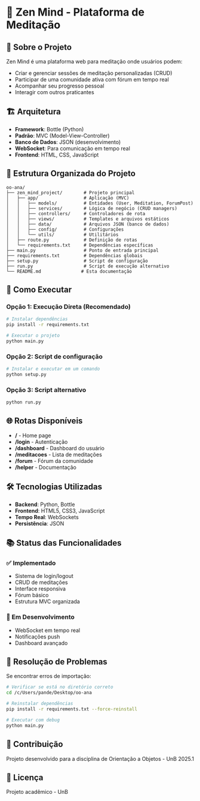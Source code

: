 # 🧘 Zen Mind - Plataforma de Meditação

## 📖 Sobre o Projeto
Zen Mind é uma plataforma web para meditação onde usuários podem:
- Criar e gerenciar sessões de meditação personalizadas (CRUD)
- Participar de uma comunidade ativa com fórum em tempo real
- Acompanhar seu progresso pessoal
- Interagir com outros praticantes

## 🏗️ Arquitetura
- **Framework**: Bottle (Python)
- **Padrão**: MVC (Model-View-Controller)
- **Banco de Dados**: JSON (desenvolvimento)
- **WebSocket**: Para comunicação em tempo real
- **Frontend**: HTML, CSS, JavaScript

## 📁 Estrutura Organizada do Projeto

```
oo-ana/
├── zen_mind_project/        # Projeto principal
│   ├── app/                 # Aplicação (MVC)
│   │   ├── models/          # Entidades (User, Meditation, ForumPost)
│   │   ├── services/        # Lógica de negócio (CRUD managers)
│   │   ├── controllers/     # Controladores de rota
│   │   ├── views/           # Templates e arquivos estáticos
│   │   ├── data/            # Arquivos JSON (banco de dados)
│   │   ├── config/          # Configurações
│   │   └── utils/           # Utilitários
│   ├── route.py             # Definição de rotas
│   └── requirements.txt     # Dependências específicas
├── main.py                  # Ponto de entrada principal
├── requirements.txt         # Dependências globais
├── setup.py                 # Script de configuração
├── run.py                   # Script de execução alternativo
└── README.md               # Esta documentação
```

## 🚀 Como Executar

### Opção 1: Execução Direta (Recomendado)
```bash
# Instalar dependências
pip install -r requirements.txt

# Executar o projeto
python main.py
```

### Opção 2: Script de configuração
```bash
# Instalar e executar em um comando
python setup.py
```

### Opção 3: Script alternativo
```bash
python run.py
```

## 🌐 Rotas Disponíveis

- **/** - Home page
- **/login** - Autenticação
- **/dashboard** - Dashboard do usuário
- **/meditacoes** - Lista de meditações
- **/forum** - Fórum da comunidade
- **/helper** - Documentação

## 🛠️ Tecnologias Utilizadas

- **Backend**: Python, Bottle
- **Frontend**: HTML5, CSS3, JavaScript
- **Tempo Real**: WebSockets
- **Persistência**: JSON

## 📚 Status das Funcionalidades

### ✅ Implementado
- Sistema de login/logout
- CRUD de meditações
- Interface responsiva
- Fórum básico
- Estrutura MVC organizada

### 🔄 Em Desenvolvimento
- WebSocket em tempo real
- Notificações push
- Dashboard avançado

## 🔧 Resolução de Problemas

Se encontrar erros de importação:
```bash
# Verificar se está no diretório correto
cd /c/Users/pande/Desktop/oo-ana

# Reinstalar dependências
pip install -r requirements.txt --force-reinstall

# Executar com debug
python main.py
```

## 👥 Contribuição
Projeto desenvolvido para a disciplina de Orientação a Objetos - UnB 2025.1

## 📄 Licença
Projeto acadêmico - UnB 